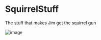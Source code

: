 # SquirrelStuff
The stuff that makes Jim get the squirrel gun

![image](https://github.com/Illinois-State-Solar-Car/SquirrelStuff/assets/67300048/d9225f89-10b2-49f9-94bf-9467964e9b4e)
